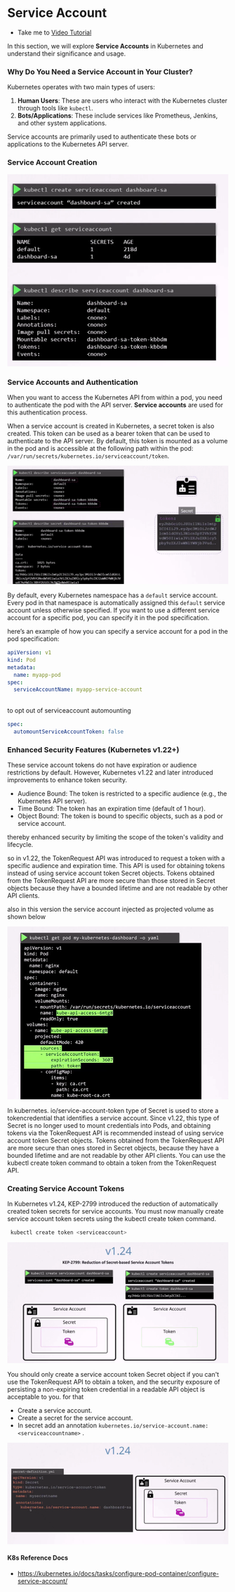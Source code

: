 # Service Account

- Take me to [Video Tutorial](https://kodekloud.com/topic/service-account/)
  
In this section, we will explore **Service Accounts** in Kubernetes and understand their significance and usage.

### Why Do You Need a Service Account in Your Cluster?

Kubernetes operates with two main types of users:

1. **Human Users**: These are users who interact with the Kubernetes cluster through tools like `kubectl`.
2. **Bots/Applications**: These include services like Prometheus, Jenkins, and other system applications.

Service accounts are primarily used to authenticate these bots or applications to the Kubernetes API server.

### Service Account Creation

![alt text](../../images/sa.png)

### Service Accounts and Authentication

When you want to access the Kubernetes API from within a pod, you need to authenticate the pod with the API server. **Service accounts** are used for this authentication process.

When a service account is created in Kubernetes, a secret token is also created. This token can be used as a bearer token that can be used to authenticate   to the API server. By default, this token is mounted as a volume in the pod and is accessible at the following path within the pod: `/var/run/secrets/kubernetes.io/serviceaccount/token`.

![alt text](../../images/sa2.png)

By default, every Kubernetes namespace has a `default` service account. Every pod in that namespace is automatically assigned this `default` service account unless otherwise specified. If you want to use a different service account for a specific pod, you can specify it in the pod specification.

here’s an example of how you can specify a service account for a pod in the pod specification:

```yaml
apiVersion: v1
kind: Pod
metadata:
  name: myapp-pod
spec:
  serviceAccountName: myapp-service-account
  
```

to opt out of  serviceaccount automounting

```yaml
spec:
  automountServiceAccountToken: false
```

### Enhanced Security Features (Kubernetes v1.22+)

These service account tokens do not have expiration or audience restrictions by default. However, Kubernetes v1.22 and later introduced improvements to enhance token security.

- Audience Bound: The token is restricted to a specific audience (e.g., the Kubernetes API server).
- Time Bound: The token has an expiration time (default of 1 hour).
- Object Bound: The token is bound to specific objects, such as a pod or service account.

thereby enhanced security by limiting the scope of the token's validity and lifecycle.

so in v1.22, the TokenRequest API was introduced to request a token with a specific audience and expiration time. This API is used for obtaining tokens instead of using service account token Secret objects. Tokens obtained from the TokenRequest API are more secure than those stored in Secret objects because they have a bounded lifetime and are not readable by other API clients.

also in this version  the service account injected as projected volume as shown below

![alt text](../../images/sa3.png)

In kubernetes. io/service-account-token type of Secret is used to store a tokencredential that identifies a service account.
Since v1.22, this type of Secret is no longer used to mount credentials into Pods, and obtaining tokens via the TokenRequest API is recommended instead of using service account token Secret objects. Tokens obtained from the TokenRequest API are more secure than ones stored in Secret objects, because they have a bounded lifetime and are not readable by other API clients. You can use the kubectl create token command to obtain a token from the TokenRequest API.

### Creating Service Account Tokens

In Kubernetes v1.24, KEP-2799 introduced the reduction of automatically created token secrets for service accounts. You must now manually create service account token secrets using the kubectl create token command.

```bash
 kubectl create token <serviceaccount>
```

![alt text](../../images/sa4.png)

You should only create a service account token Secret object if you can't use the TokenRequest API to obtain a token, and the security exposure of persisting a non-expiring token credential in a readable API object is
acceptable to you. for that

- Create a service account.
- Create a secret for the service account.
- In secret add an annotation `kubernetes.io/service-account.name: <serviceaccountname>` .

![alt text](../../images/sa5.png)

#### K8s Reference Docs

- <https://kubernetes.io/docs/tasks/configure-pod-container/configure-service-account/>
